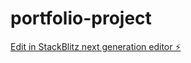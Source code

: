 # portfolio-project

[Edit in StackBlitz next generation editor ⚡️](https://stackblitz.com/~/github.com/yishernteh/portfolio-project)